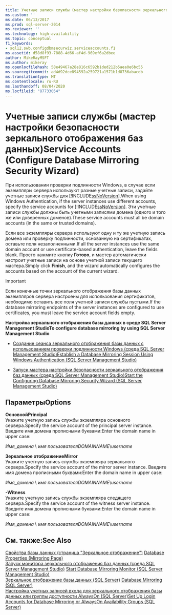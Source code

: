 ```yaml
---
title: Учетные записи службы (мастер настройки безопасности зеркального отображения баз данных) | Документы Майкрософт
ms.custom: ''
ms.date: 06/13/2017
ms.prod: sql-server-2014
ms.reviewer: ''
ms.technology: high-availability
ms.topic: conceptual
f1_keywords:
- sql12.swb.configdbmsecurwiz.serviceaccounts.f1
ms.assetid: d58d8f93-7888-4d66-af4d-969ef6a2dbee
author: MikeRayMSFT
ms.author: mikeray
ms.openlocfilehash: 58e49467a28e816c6592b1ded212b5aea0e6bc55
ms.sourcegitcommit: ad4d92dce894592a259721a1571b1d8736abacdb
ms.translationtype: MT
ms.contentlocale: ru-RU
ms.lasthandoff: 08/04/2020
ms.locfileid: "87733054"
---
```

# <a name="service-accounts-configure-database-mirroring-security-wizard"></a><span data-ttu-id="4c047-102">Учетные записи службы (мастер настройки безопасности зеркального отображения баз данных)</span><span class="sxs-lookup"><span data-stu-id="4c047-102">Service Accounts (Configure Database Mirroring Security Wizard)</span></span>
  <span data-ttu-id="4c047-103">При использовании проверки подлинности Windows, в случае если экземпляры сервера используют разные учетные записи, задайте учетные записи службы для [!INCLUDE[ssNoVersion](../../includes/ssnoversion-md.md)].</span><span class="sxs-lookup"><span data-stu-id="4c047-103">When using Windows Authentication, if the server instances use different accounts, specify the service accounts for [!INCLUDE[ssNoVersion](../../includes/ssnoversion-md.md)].</span></span> <span data-ttu-id="4c047-104">Эти учетные записи службы должны быть учетными записями домена (одного и того же или доверенных доменов).</span><span class="sxs-lookup"><span data-stu-id="4c047-104">These service accounts must all be domain accounts (in the same or trusted domains).</span></span>  
  
 <span data-ttu-id="4c047-105">Если все экземпляры сервера используют одну и ту же учетную запись домена или проверку подлинности, основанную на сертификатах, оставьте поля незаполненными.</span><span class="sxs-lookup"><span data-stu-id="4c047-105">If all the server instances use the same domain account or use certificate-based authentication, leave the fields blank.</span></span> <span data-ttu-id="4c047-106">Просто нажмите кнопку **Готово**, и мастер автоматически настроит учетные записи на основе учетной записи текущего мастера.</span><span class="sxs-lookup"><span data-stu-id="4c047-106">Simply click **Finish**, and the wizard automatically configures the accounts based on the account of the current wizard.</span></span>  
  
> [!IMPORTANT]  
>  <span data-ttu-id="4c047-107">Если конечные точки зеркального отображения базы данных экземпляров сервера настроены для использования сертификатов, необходимо оставить все поля учетной записи службы пустыми.</span><span class="sxs-lookup"><span data-stu-id="4c047-107">If the database mirroring endpoints of the server instances are configured to use certificates, you must leave the service account fields empty.</span></span>  
  
 <span data-ttu-id="4c047-108">**Настройка зеркального отображения базы данных в среде SQL Server Management Studio**</span><span class="sxs-lookup"><span data-stu-id="4c047-108">**To configure database mirroring by using SQL Server Management Studio**</span></span>  
  
-   [<span data-ttu-id="4c047-109">Создание сеанса зеркального отображения базы данных с использованием проверки подлинности Windows (среда SQL Server Management Studio)</span><span class="sxs-lookup"><span data-stu-id="4c047-109">Establish a Database Mirroring Session Using Windows Authentication &#40;SQL Server Management Studio&#41;</span></span>](establish-database-mirroring-session-windows-authentication.md)  
  
-   [<span data-ttu-id="4c047-110">Запуск мастера настройки безопасности зеркального отображения баз данных (среда SQL Server Management Studio)</span><span class="sxs-lookup"><span data-stu-id="4c047-110">Start the Configuring Database Mirroring Security Wizard &#40;SQL Server Management Studio&#41;</span></span>](start-the-configuring-database-mirroring-security-wizard.md)  
  
## <a name="options"></a><span data-ttu-id="4c047-111">Параметры</span><span class="sxs-lookup"><span data-stu-id="4c047-111">Options</span></span>  
 <span data-ttu-id="4c047-112">**Основной**</span><span class="sxs-lookup"><span data-stu-id="4c047-112">**Principal**</span></span>  
 <span data-ttu-id="4c047-113">Укажите учетную запись службы экземпляра основного сервера.</span><span class="sxs-lookup"><span data-stu-id="4c047-113">Specify the service account of the principal server instance.</span></span> <span data-ttu-id="4c047-114">Введите имя домена прописными буквами:</span><span class="sxs-lookup"><span data-stu-id="4c047-114">Enter the domain name in upper case:</span></span>  
  
 <span data-ttu-id="4c047-115">*Имя_домена* \\ *имя пользователя*</span><span class="sxs-lookup"><span data-stu-id="4c047-115">*DOMAINNAME*\\*username*</span></span>  
  
 <span data-ttu-id="4c047-116">**Зеркальное отображение**</span><span class="sxs-lookup"><span data-stu-id="4c047-116">**Mirror**</span></span>  
 <span data-ttu-id="4c047-117">Укажите учетную запись службы экземпляра зеркального сервера.</span><span class="sxs-lookup"><span data-stu-id="4c047-117">Specify the service account of the mirror server instance.</span></span> <span data-ttu-id="4c047-118">Введите имя домена прописными буквами:</span><span class="sxs-lookup"><span data-stu-id="4c047-118">Enter the domain name in upper case:</span></span>  
  
 <span data-ttu-id="4c047-119">*Имя_домена* \\ *имя пользователя*</span><span class="sxs-lookup"><span data-stu-id="4c047-119">*DOMAINNAME*\\*username*</span></span>  
  
 <span data-ttu-id="4c047-120">**-**</span><span class="sxs-lookup"><span data-stu-id="4c047-120">**Witness**</span></span>  
 <span data-ttu-id="4c047-121">Укажите учетную запись службы экземпляра следящего сервера.</span><span class="sxs-lookup"><span data-stu-id="4c047-121">Specify the service account of the witness server instance.</span></span> <span data-ttu-id="4c047-122">Введите имя домена прописными буквами:</span><span class="sxs-lookup"><span data-stu-id="4c047-122">Enter the domain name in upper case:</span></span>  
  
 <span data-ttu-id="4c047-123">*Имя_домена* \\ *имя пользователя*</span><span class="sxs-lookup"><span data-stu-id="4c047-123">*DOMAINNAME*\\*username*</span></span>  
  
## <a name="see-also"></a><span data-ttu-id="4c047-124">См. также:</span><span class="sxs-lookup"><span data-stu-id="4c047-124">See Also</span></span>  
 <span data-ttu-id="4c047-125">[Свойства базы данных (страница "Зеркальное отображение")](../../relational-databases/databases/database-properties-mirroring-page.md) </span><span class="sxs-lookup"><span data-stu-id="4c047-125">[Database Properties &#40;Mirroring Page&#41;](../../relational-databases/databases/database-properties-mirroring-page.md) </span></span>  
 <span data-ttu-id="4c047-126">[Запуск монитора зеркального отображения баз данных (среда SQL Server Management Studio)](../database-mirroring/start-database-mirroring-monitor-sql-server-management-studio.md) </span><span class="sxs-lookup"><span data-stu-id="4c047-126">[Start Database Mirroring Monitor &#40;SQL Server Management Studio&#41;](../database-mirroring/start-database-mirroring-monitor-sql-server-management-studio.md) </span></span>  
 <span data-ttu-id="4c047-127">[Зеркальное отображение базы данных (SQL Server)](database-mirroring-sql-server.md) </span><span class="sxs-lookup"><span data-stu-id="4c047-127">[Database Mirroring &#40;SQL Server&#41;](database-mirroring-sql-server.md) </span></span>  
 [<span data-ttu-id="4c047-128">Настройка учетных записей входа для зеркального отображения базы данных или группы доступности AlwaysOn &#40;SQL Server&#41;</span><span class="sxs-lookup"><span data-stu-id="4c047-128">Set Up Login Accounts for Database Mirroring or AlwaysOn Availability Groups &#40;SQL Server&#41;</span></span>](set-up-login-accounts-database-mirroring-always-on-availability.md)  
  
  
